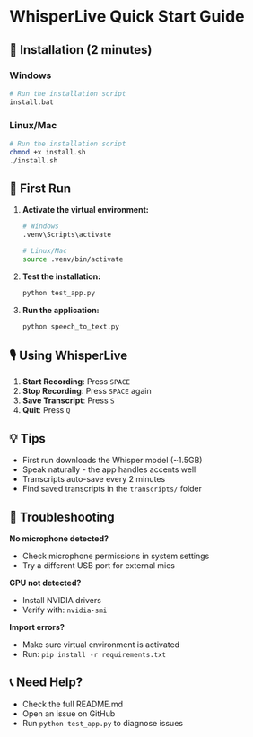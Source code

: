 # WhisperLive Quick Start Guide

## 🚀 Installation (2 minutes)

### Windows
```bash
# Run the installation script
install.bat
```

### Linux/Mac
```bash
# Run the installation script
chmod +x install.sh
./install.sh
```

## 🎯 First Run

1. **Activate the virtual environment:**
   ```bash
   # Windows
   .venv\Scripts\activate
   
   # Linux/Mac
   source .venv/bin/activate
   ```

2. **Test the installation:**
   ```bash
   python test_app.py
   ```

3. **Run the application:**
   ```bash
   python speech_to_text.py
   ```

## 🎙️ Using WhisperLive

1. **Start Recording**: Press `SPACE`
2. **Stop Recording**: Press `SPACE` again
3. **Save Transcript**: Press `S`
4. **Quit**: Press `Q`

## 💡 Tips

- First run downloads the Whisper model (~1.5GB)
- Speak naturally - the app handles accents well
- Transcripts auto-save every 2 minutes
- Find saved transcripts in the `transcripts/` folder

## 🔧 Troubleshooting

**No microphone detected?**
- Check microphone permissions in system settings
- Try a different USB port for external mics

**GPU not detected?**
- Install NVIDIA drivers
- Verify with: `nvidia-smi`

**Import errors?**
- Make sure virtual environment is activated
- Run: `pip install -r requirements.txt`

## 📞 Need Help?

- Check the full README.md
- Open an issue on GitHub
- Run `python test_app.py` to diagnose issues